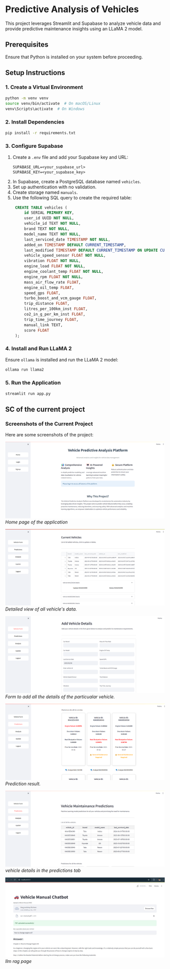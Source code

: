 # Predictive Analysis of Vehicles

This project leverages Streamlit and Supabase to analyze vehicle data and provide predictive maintenance insights using an LLaMA 2 model.

## Prerequisites
Ensure that Python is installed on your system before proceeding.

## Setup Instructions

### 1. Create a Virtual Environment
```sh
python -m venv venv
source venv/bin/activate  # On macOS/Linux
venv\Scripts\activate  # On Windows
```

### 2. Install Dependencies
```sh
pip install -r requirements.txt
```

### 3. Configure Supabase
1. Create a `.env` file and add your Supabase key and URL:
   ```
   SUPABASE_URL=<your_supabase_url>
   SUPABASE_KEY=<your_supabase_key>
   ```
2. In Supabase, create a PostgreSQL database named `vehicles`.
3. Set up authentication with no validation.
4. Create storage named `manuals`.
5. Use the following SQL query to create the required table:
   ```sql
    CREATE TABLE vehicles (
        id SERIAL PRIMARY KEY,
        user_id UUID NOT NULL,
        vehicle_id TEXT NOT NULL,
        brand TEXT NOT NULL,
        model_name TEXT NOT NULL,
        last_serviced_date TIMESTAMP NOT NULL,
        added_on TIMESTAMP DEFAULT CURRENT_TIMESTAMP,
        last_modified TIMESTAMP DEFAULT CURRENT_TIMESTAMP ON UPDATE CURRENT_TIMESTAMP,
        vehicle_speed_sensor FLOAT NOT NULL,
        vibration FLOAT NOT NULL,
        engine_load FLOAT NOT NULL,
        engine_coolant_temp FLOAT NOT NULL,
        engine_rpm FLOAT NOT NULL,
        mass_air_flow_rate FLOAT,
        engine_oil_temp FLOAT,
        speed_gps FLOAT,
        turbo_boost_and_vcm_gauge FLOAT,
        trip_distance FLOAT,
        litres_per_100km_inst FLOAT,
        co2_in_g_per_km_inst FLOAT,
        trip_time_journey FLOAT,
        manual_link TEXT,
        score FLOAT
    );

   ```

### 4. Install and Run LLaMA 2
Ensure `ollama` is installed and run the LLaMA 2 model:
```sh
ollama run llama2
```

### 5. Run the Application
```sh
streamlit run app.py
```


##  SC of the current project 

### Screenshots of the Current Project

Here are some screenshots of the project:

![Dashboard](assets/home.png)
*Home page of the application*

![Current vehicle list](assets/current_vehicles.png)
*Detailed view of all vehicle's data.*

![Vehicle form](assets/vehicle_form.png)
*Form to add all the details of the particualar vehicle.*

![Prediction analysis](assets/pred_cards.png)
*Prediction result.*

![Predictions](assets/predictions.png)
*vehicle details in the predictions tab*


![LLM](assets/llm.png)
*llm rag page*